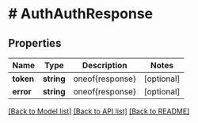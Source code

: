 # # AuthAuthResponse

## Properties

Name | Type | Description | Notes
------------ | ------------- | ------------- | -------------
**token** | **string** | oneof{response} | [optional]
**error** | **string** | oneof{response} | [optional]

[[Back to Model list]](../../README.md#models) [[Back to API list]](../../README.md#endpoints) [[Back to README]](../../README.md)
